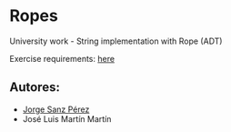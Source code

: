 # Ropes
University work - String implementation with Rope (ADT)

Exercise requirements: [here](https://github.com/jorge-sanz/Ropes/blob/master/exercise.pdf)

## Autores:
* [Jorge Sanz Pérez](https://twitter.com/_jorgesanz)
* José Luis Martín Martín
